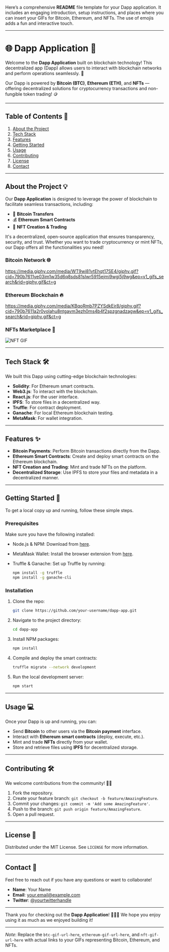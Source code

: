Here’s a comprehensive **README** file template for your Dapp application. It includes an engaging introduction, setup instructions, and places where you can insert your GIFs for Bitcoin, Ethereum, and NFTs. The use of emojis adds a fun and interactive touch.

---

# 🌐 Dapp Application 🚀

Welcome to the **Dapp Application** built on blockchain technology! This decentralized app (Dapp) allows users to interact with blockchain networks and perform operations seamlessly. 🎉

Our Dapp is powered by **Bitcoin (BTC)**, **Ethereum (ETH)**, and **NFTs** — offering decentralized solutions for cryptocurrency transactions and non-fungible token trading! 🪙

---

## Table of Contents 📜

1. [About the Project](#about-the-project)
2. [Tech Stack](#tech-stack)
3. [Features](#features)
4. [Getting Started](#getting-started)
5. [Usage](#usage)
6. [Contributing](#contributing)
7. [License](#license)
8. [Contact](#contact)

---

## About the Project 💡

Our **Dapp Application** is designed to leverage the power of blockchain to facilitate seamless transactions, including:

- 🏦 **Bitcoin Transfers**  
- 💰 **Ethereum Smart Contracts**  
- 🎨 **NFT Creation & Trading**

It's a decentralized, open-source application that ensures transparency, security, and trust. Whether you want to trade cryptocurrency or mint NFTs, our Dapp offers all the functionalities you need! 

### Bitcoin Network 🌐
https://media.giphy.com/media/WT9wi81vtEhqt17SE4/giphy.gif?cid=790b7611ye03im1w35d6q8sds81slwr5915ejmi9wgi5j9wg&ep=v1_gifs_search&rid=giphy.gif&ct=g

### Ethereum Blockchain 🔥
https://media.giphy.com/media/KBqoRmb7PZYSdkEir8/giphy.gif?cid=790b7611a2r0volahu8ntgavm3ezh0ms4b4f2spzgnadzagw&ep=v1_gifs_search&rid=giphy.gif&ct=g

### NFTs Marketplace 🎨
![NFT GIF](https://media.giphy.com/media/3ohhwxsXvPntQAZ3h2/giphy.gif)

---

## Tech Stack 🛠

We built this Dapp using cutting-edge blockchain technologies:

- **Solidity**: For Ethereum smart contracts.
- **Web3.js**: To interact with the blockchain.
- **React.js**: For the user interface.
- **IPFS**: To store files in a decentralized way.
- **Truffle**: For contract deployment.
- **Ganache**: For local Ethereum blockchain testing.
- **MetaMask**: For wallet integration.

---

## Features ✨

- **Bitcoin Payments**: Perform Bitcoin transactions directly from the Dapp.
- **Ethereum Smart Contracts**: Create and deploy smart contracts on the Ethereum blockchain.
- **NFT Creation and Trading**: Mint and trade NFTs on the platform.
- **Decentralized Storage**: Use IPFS to store your files and metadata in a decentralized manner.

---

## Getting Started 🚀

To get a local copy up and running, follow these simple steps.

### Prerequisites

Make sure you have the following installed:

- Node.js & NPM: Download from [here](https://nodejs.org/en/download/).
- MetaMask Wallet: Install the browser extension from [here](https://metamask.io/download.html).
- Truffle & Ganache: Set up Truffle by running:

    ```bash
    npm install -g truffle
    npm install -g ganache-cli
    ```

### Installation

1. Clone the repo:

    ```bash
    git clone https://github.com/your-username/dapp-app.git
    ```

2. Navigate to the project directory:

    ```bash
    cd dapp-app
    ```

3. Install NPM packages:

    ```bash
    npm install
    ```

4. Compile and deploy the smart contracts:

    ```bash
    truffle migrate --network development
    ```

5. Run the local development server:

    ```bash
    npm start
    ```

---

## Usage 💻

Once your Dapp is up and running, you can:

- Send **Bitcoin** to other users via the **Bitcoin payment** interface.
- Interact with **Ethereum smart contracts** (deploy, execute, etc.).
- Mint and trade **NFTs** directly from your wallet.
- Store and retrieve files using **IPFS** for decentralized storage.

---

## Contributing 🛠

We welcome contributions from the community! 🧑‍💻

1. Fork the repository.
2. Create your feature branch: `git checkout -b feature/AmazingFeature`.
3. Commit your changes: `git commit -m 'Add some AmazingFeature'`.
4. Push to the branch: `git push origin feature/AmazingFeature`.
5. Open a pull request.

---

## License 📄

Distributed under the MIT License. See `LICENSE` for more information.

---

## Contact 📧

Feel free to reach out if you have any questions or want to collaborate! 

- **Name**: Your Name
- **Email**: your.email@example.com
- **Twitter**: [@yourtwitterhandle](https://twitter.com/yourtwitterhandle)

---

Thank you for checking out the **Dapp Application**! 🎉✨🚀 We hope you enjoy using it as much as we enjoyed building it!

---

*Note*: Replace the `btc-gif-url-here`, `ethereum-gif-url-here`, and `nft-gif-url-here` with actual links to your GIFs representing Bitcoin, Ethereum, and NFTs.

